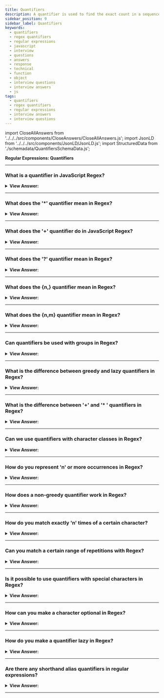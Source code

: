 ```yaml
---
title: Quantifiers
description: A quantifier is used to find the exact count in a sequence of digits. JavasScript Interview Questions and Answers
sidebar_position: 9
sidebar_label: Quantifiers
keywords:
  - quantifiers
  - regex quantifiers
  - regular expressions
  - javascript
  - interview
  - questions
  - answers
  - response
  - technical
  - function
  - object
  - interview questions
  - interview answers
  - js
tags:
  - quantifiers
  - regex quantifiers
  - regular expressions
  - interview answers
  - interview questions
---
```


import CloseAllAnswers from '../../../src/components/CloseAnswers/CloseAllAnswers.js';
import JsonLD from '../../../src/components/JsonLD/JsonLD.js';
import StructuredData from './schemadata/QuantifiersSchemaData.js';

<JsonLD data={StructuredData} />

<head>
  <title>Quantifiers | Regular Expressions Interview Questions</title>
</head>

**Regular Expressions: Quantifiers**

<CloseAllAnswers />

---

### What is a quantifier in JavaScript Regex?

<details>
  <summary><strong>View Answer:</strong></summary>
  <div>
  <div><strong>Interview Response:</strong> We can use a quantifier to find the exact count in a sequence of digits. For example, if we are looking for a sequence of numbers like 123-456. We can used \d&#123;3&#125; which will return 123,456.
    </div><br />
  <div><strong>Technical Response:</strong> In JavaScript Regex, a quantifier is a symbol or character that specifies how many times a certain element or group of elements in a pattern should be matched. Examples of quantifiers include the asterisk (*), which matches zero or more occurrences of the preceding element, and the plus sign (+), which matches one or more occurrences of the preceding element. Other quantifiers include the question mark (?), which matches zero or one occurrence of the preceding element, and the curly braces (&#123; &#125;), which can be used to specify a specific range of occurrences.
    </div><br />
  <div><strong className="codeExample">Code Example:</strong><br /><br />

  <div></div>

```js
// Sequence of digits
console.log("I'm 12345 years old".match(/\d{5}/)); //  "12345"

// Range of digits
console.log("I'm not 12, but 1234 years old".match(/\d{3,5}/)); // "1234"

// Omitting the upper range with \d{3,}
console.log("I'm not 12, but 345678 years old".match(/\d{3,}/)); // "345678"

// Implementation on a range and omitting the upper range
let str = '+7(903)-123-45-67';

let numbers = str.match(/\d{1,}/g);

console.log(numbers); // 7,903,123,45,67
```

  </div>
  </div>
</details>

---

### What does the '*' quantifier mean in Regex?

<details>
  <summary><strong>View Answer:</strong></summary>
  <div>
  <div><strong>Interview Response:</strong> In regular expressions, the symbol (*) is known as the quantifier for "zero or more of the preceding character." To illustrate, the regular expression pattern /a*b/ can match any string that starts with "a" and ends with "b," regardless of the number of "a" characters present between them.
  </div><br />
  <div><strong className="codeExample">Code Example:</strong><br /><br />

  <div></div>

```js
const regex = /ab*c/;

const strings = ['ac', 'bc', 'abc', 'abbbc', 'adc'];

for (const str of strings) {
  if (regex.test(str)) {
    console.log(`Match found: ${str}`);
  } else {
    console.log(`No match found: ${str}`);
  }
}
```

**Output:**

```bash
"Match found: ac"
"No match found: bc"
"Match found: abc"
"Match found: abbbc"
"No match found: adc"
```

  </div>
  </div>
</details>

---

### What does the '+' quantifier do in JavaScript Regex?

<details>
  <summary><strong>View Answer:</strong></summary>
  <div>
  <div><strong>Interview Response:</strong> In JavaScript regex, the '+' quantifier is used to match one or more occurrences of the preceding element.
  </div><br />
  <div><strong className="codeExample">Code Example:</strong><br /><br />

  <div></div>

```javascript
const regex = /ab+c/;

const strings = ['ac', 'abc', 'abbbc', 'adc'];

for (const str of strings) {
  if (regex.test(str)) {
    console.log(`Match found: ${str}`);
  } else {
    console.log(`No match found: ${str}`);
  }
}
```

**Output:**

```
"No match found: ac"
"Match found: abc"
"Match found: abbbc"
"No match found: adc"
```

This demonstrates how the '+' quantifier behaves in JavaScript regex.

  </div>
  </div>
</details>

---

### What does the '?' quantifier mean in Regex?

<details>
  <summary><strong>View Answer:</strong></summary>
  <div>
  <div><strong>Interview Response:</strong> Regex uses the question mark (?) quantifier to represent "zero or one of the preceding characters." For instance, the pattern /a?b/ matches any string that starts with "a" and ends with "b," with either no or one "a" in between.
  </div><br />
  <div><strong className="codeExample">Code Example:</strong><br /><br />

  <div></div>

**JavaScript**

```js
const regex = /ab?c/;

const strings = ['ac', 'abc', 'abbc', 'adc'];

for (const str of strings) {
  if (regex.test(str)) {
    console.log(`Match found: ${str}`);
  } else {
    console.log(`No match found: ${str}`);
  }
}
```

When you run this code, you will see the following output:

```html
Match found: ac
Match found: abc
No match found: abbc
No match found: adc
```

  </div>
  </div>
</details>

---

### What does the &#123;n,&#125; quantifier mean in Regex?

<details>
  <summary><strong>View Answer:</strong></summary>
  <div>
  <div><strong>Interview Response:</strong> The &#123;n,&#125; quantifier means 'n' or more occurrences of the preceding element. You can specify a specific number of occurrences in regex by using the curly braces (&#123; and &#125;) quantifier. For example, the regex pattern /a&#123;3&#125;b/ will match any string that begins with the letter "a" and ends with the letter "b," with exactly three letters "a" in between.
  </div><br />
  <div><strong className="codeExample">Code Example:</strong><br /><br />

  <div></div>

**JavaScript:**

```js
const regex = /a{2,}b/;

const strings = ['ab', 'aab', 'aaab', 'aaaaab', 'ac'];

for (const str of strings) {
  if (regex.test(str)) {
    console.log(`Match found: ${str}`);
  } else {
    console.log(`No match found: ${str}`);
  }
}
```

When you run this code, you will see the following output:

```html
No match found: ab
Match found: aab
Match found: aaab
Match found: aaaaab
No match found: ac
```

  </div>
  </div>
</details>

---

### What does the &#123;n,m&#125; quantifier mean in Regex?

<details>
  <summary><strong>View Answer:</strong></summary>
  <div>
  <div><strong>Interview Response:</strong> The &#123;n,m&#125; quantifier means between 'n' and 'm' occurrences (inclusive) of the preceding element.
  </div><br />
  <div><strong className="codeExample">Code Example:</strong><br /><br />

  <div></div>

**JavaScript:**

```javascript
const regex = /a{2,4}b/;

const strings = ['ab', 'aab', 'aaab', 'aaaab', 'aaaaab', 'ac'];

for (const str of strings) {
  if (regex.test(str)) {
    console.log(`Match found: ${str}`);
  } else {
    console.log(`No match found: ${str}`);
  }
}
```

When you run this code, you will see the following output:

```html
No match found: ab
Match found: aab
Match found: aaab
Match found: aaaab
No match found: aaaaab
No match found: ac
```

This demonstrates how the `{n,m}` quantifier behaves in JavaScript regex by specifying a range for the number of occurrences of the preceding element.

  </div>
  </div>
</details>

---

### Can quantifiers be used with groups in Regex?

<details>
  <summary><strong>View Answer:</strong></summary>
  <div>
  <div><strong>Interview Response:</strong> Yes, quantifiers can be applied to groups, specifying the number of group occurrences to match.
  </div><br />
  <div><strong className="codeExample">Code Example:</strong><br /><br />

  <div></div>

```js
let regex = /(abc)+/;
let string1 = 'abcabc';
let string2 = 'abca';

console.log(regex.test(string1)); // Outputs: true
console.log(regex.test(string2)); // Outputs: false
```

---

:::note
Remember that when you use quantifiers on groups, the entire group is affected, not just the last element in the group.
:::

  </div>
  </div>
</details>

---

### What is the difference between greedy and lazy quantifiers in Regex?

<details>
  <summary><strong>View Answer:</strong></summary>
  <div>
  <div><strong>Interview Response:</strong> Quantifiers in regular expressions can be greedy or lazy (also known as reluctant). Greedy quantifiers match as many occurrences as possible, while lazy quantifiers match as few as possible.
  </div><br />
  <div><strong className="codeExample">Code Example:</strong><br /><br />

  <div></div>

```javascript
let greedyRegex = /a.*b/;
let lazyRegex = /a.*?b/;

let string = 'acbdb';

console.log(string.match(greedyRegex)[0]); // Outputs: 'acbdb'
console.log(string.match(lazyRegex)[0]); // Outputs: 'acb'
```

In this example, the first regular expression `a.*b` is greedy. When it is used to match the string `'acbdb'`, it matches the entire string because the `.*` quantifier consumes as many characters as possible.

The second regular expression `a.*?b` is lazy because of the `?` after `.*`. When this regex is used to match the string `'acbdb'`, it matches the shortest possible string that starts with `'a'` and ends with `'b'`, which is `'acb'`.

  </div>
  </div>
</details>

---

### What is the difference between '+' and '* ' quantifiers in Regex?

<details>
  <summary><strong>View Answer:</strong></summary>
  <div>
  <div><strong>Interview Response:</strong> In regular expressions (regex), the '+' quantifier matches the preceding element one or more times, while the '*' quantifier matches it zero or more times.
  </div><br />
  <div><strong className="codeExample">Consider the following code examples:</strong><br /><br />

  <div></div>

```javascript
let regexPlus = /a+/;
console.log(regexPlus.test('bbbb')); // Outputs: false
console.log(regexPlus.test('baaab')); // Outputs: true

let regexStar = /a*/;
console.log(regexStar.test('bbbb')); // Outputs: true, as * matches zero occurrences as well
console.log(regexStar.test('baaab')); // Outputs: true
```

In the example above, `a+` does not match 'bbbb' as there is no 'a' in it, while `a*` matches 'bbbb' as zero 'a' is also considered a match. Both `a+` and `a*` match 'baaab' because it contains one or more 'a'.

  </div>
  </div>
</details>

---

### Can we use quantifiers with character classes in Regex?

<details>
  <summary><strong>View Answer:</strong></summary>
  <div>
  <div><strong>Interview Response:</strong> Yes, quantifiers can be used with character classes in regex. They allow you to specify how many times a character or set of characters within the character class should be matched.
  </div><br />
  <div><strong className="codeExample">Code Example:</strong><br /><br />

  <div></div>

```javascript
let regex = /[a-z]+/; // This will match one or more lowercase letters
let testString = "Hello World 123";
console.log(testString.match(regex)); // Outputs: ["ello"]

let regexDigits = /\d{2,4}/; // This will match between 2 and 4 digits
let testDigits = "1234 5678 90";
console.log(testDigits.match(regexDigits)); // Outputs: ["1234"]
```

In the first example, `[a-z]+` matches one or more lowercase letters in a row. In the test string "Hello World 123", it matches "ello", which is the first sequence of one or more lowercase letters.

In the second example, `\d{2,4}` matches between 2 and 4 digits in a row. In the test string "1234 5678 90", it matches "1234", which is the first sequence of between 2 and 4 digits.

  </div>
  </div>
</details>

---

### How do you represent 'n' or more occurrences in Regex?

<details>
  <summary><strong>View Answer:</strong></summary>
  <div>
  <div><strong>Interview Response:</strong> To represent 'n' or more occurrences in regex, you can use the '&#123;n,&#125;' quantifier. It matches the preceding element 'n' or more times.
  </div><br />
  <div><strong className="codeExample">Code Example:</strong><br /><br />

  <div></div>

Here is an example where we want to match 2 or more occurrences of the character 'a'.

```javascript
let regex = /a{2,}/;

console.log(regex.test('a'));  // Outputs: false
console.log(regex.test('aa')); // Outputs: true
console.log(regex.test('aaa')); // Outputs: true
```

In the example above, 'a' is not a match because there is only one 'a'. However, 'aa' and 'aaa' are matches because they contain at least two 'a' characters.

You can also apply this to groups:

```javascript
let regex = /(abc){2,}/;

console.log(regex.test('abc'));  // Outputs: false
console.log(regex.test('abcabc')); // Outputs: true
console.log(regex.test('abcabcabc')); // Outputs: true
```

In this case, 'abc' is not a match because it appears only once. However, 'abcabc' and 'abcabcabc' are matches because they contain at least two occurrences of 'abc'.

  </div>
  </div>
</details>

---

### How does a non-greedy quantifier work in Regex?

<details>
  <summary><strong>View Answer:</strong></summary>
  <div>
  <div><strong>Interview Response:</strong> A non-greedy quantifier in regex, denoted by adding a '?' after the quantifier, matches the shortest possible match instead of the default greedy behavior. It stops as soon as the next element in the pattern can be matched.
  </div><br />
  <div><strong className="codeExample">Code Example:</strong><br /><br />

  <div></div>

```javascript
let greedyRegex = /a.*b/;
let lazyRegex = /a.*?b/;
let str = 'acbcb';

console.log(str.match(greedyRegex)[0]); // Outputs: 'acbcb'
console.log(str.match(lazyRegex)[0]); // Outputs: 'acb'
```

In this example:

- The greedy regular expression `a.*b` matches as many characters as possible between 'a' and 'b', so it matches the entire string 'acbcb'.
- The lazy regular expression `a.*?b` matches as few characters as possible between 'a' and 'b', so it only matches 'acb'. After finding the first 'b', it stops matching, even though there's another 'b' later in the string.

So, a non-greedy quantifier tries to find the smallest match. This can be very useful when you want to find multiple separate matches in a string, rather than a single combined match.

  </div>
  </div>
</details>

---

### How do you match exactly 'n' times of a certain character?

<details>
  <summary><strong>View Answer:</strong></summary>
  <div>
  <div><strong>Interview Response:</strong> To match exactly n times of a certain character, you can use the &#123;n&#125; quantifier in regex. For example, the regex pattern /a&#123;3&#125;/ will match any string that contains exactly three a characters.
  </div><br />
  <div><strong className="codeExample">Code Example:</strong><br /><br />

  <div></div>

```javascript
let regex = /a{3}/;

console.log(regex.test('aa'));  // Outputs: false
console.log(regex.test('aaa')); // Outputs: true
console.log(regex.test('aaaa')); // Outputs: true
```

In the example above, 'aa' is not a match because there are only two 'a' characters. However, 'aaa' and 'aaaa' are matches because they contain at least three 'a' characters. Note that in 'aaaa', it matches the first three 'a' characters and the fourth 'a' is not considered in the match.

You can also apply this to groups:

```javascript
let regex = /(abc){3}/;

console.log(regex.test('abcabc'));  // Outputs: false
console.log(regex.test('abcabcabc')); // Outputs: true
console.log(regex.test('abcabcabcabc')); // Outputs: true
```

In this case, 'abcabc' is not a match because 'abc' appears only twice. However, 'abcabcabc' and 'abcabcabcabc' are matches because they contain at least three occurrences of 'abc'. Note that in 'abcabcabcabc', it matches the first three 'abc' sequences and the fourth 'abc' is not considered in the match.

  </div>
  </div>
</details>

---

### Can you match a certain range of repetitions with Regex?

<details>
  <summary><strong>View Answer:</strong></summary>
  <div>
  <div><strong>Interview Response:</strong> To match exactly n times of a certain character, you can use the &#123;n&#125; quantifier in regex. For example, the regex pattern /a&#123;3&#125;/ will match any string that contains exactly three a characters.
  </div><br />
  <div><strong className="codeExample">Code Example:</strong><br /><br />

  <div></div>

Here's a JavaScript code example demonstrating the use of regex with the '{min,max}' quantifier to match a certain range of repetitions:

```javascript
const regex = /a{2,4}/;
const testString = "aa, aaa, aaaa, aaaaa";

const matches = testString.match(regex);
console.log(matches); // Output: ["aa", "aaa", "aaaa"]
```

In this example, the regex pattern `/a{2,4}/` will match the letter 'a' repeated between 2 to 4 times. The `match()` method is used to find all matches in the `testString` and return them as an array. The resulting matches are then printed to the console.

  </div>
  </div>
</details>

---

### Is it possible to use quantifiers with special characters in Regex?

<details>
  <summary><strong>View Answer:</strong></summary>
  <div>
  <div><strong>Interview Response:</strong> Yes, quantifiers can be used with special characters, indicating how many times the special character should occur.
  </div><br />
  <div><strong>Technical Response:</strong> You can use quantifiers with special characters in JavaScript regular expressions. Special characters, when used in a regular expression, have special meanings. For instance, `\d` matches any digit, `.` matches any character except newline, `\s` matches any whitespace character, and so on.
  </div><br />
  <div><strong className="codeExample">Code Example:</strong><br /><br />

  <div></div>

Here are some examples:

1. Match one or more digits:

   ```javascript
   let regex = /\d+/;
   console.log(regex.test('123')); // Outputs: true
   console.log(regex.test('abc')); // Outputs: false
   ```

2. Match zero or more whitespace characters:

   ```javascript
   let regex = /\s*/;
   console.log(regex.test('   ')); // Outputs: true
   console.log(regex.test('abc')); // Outputs: true
   ```

3. Match exactly 3 word characters (letters, digits, or underscores):

   ```javascript
   let regex = /\w{3}/;
   console.log(regex.test('abc')); // Outputs: true
   console.log(regex.test('ab')); // Outputs: false
   ```

Remember that if you want to use a character that is usually a special character in regex (like ., \, +, *, ?, ^, $, (, ), [, ], {, }, |, /) as a normal character to match in the string, you have to escape it using a backslash `\`.

For example, to match exactly three dollar signs, you would use `/\$\$\$/`.

  </div>
  </div>
</details>

---

### How can you make a character optional in Regex?

<details>
  <summary><strong>View Answer:</strong></summary>
  <div>
  <div><strong>Interview Response:</strong> By using the '?' quantifier, you can make a character optional, meaning it could appear zero or one time.
  </div><br />
  <div><strong className="codeExample">Code Example:</strong><br /><br />

  <div></div>

```javascript
let regex = /ab?c/;

console.log(regex.test('ac'));  // Outputs: true
console.log(regex.test('abc')); // Outputs: true
console.log(regex.test('abbc')); // Outputs: false
```

In the example above, the 'b' character is optional. The regular expression `ab?c` will match either 'ac' or 'abc', but not 'abbc' because it has two 'b' characters.

You can also make groups optional by placing the `?` after the group. For example:

```javascript
let regex = /(abc)?def/;

console.log(regex.test('def'));    // Outputs: true
console.log(regex.test('abcdef')); // Outputs: true
console.log(regex.test('abcabc')); // Outputs: false
```

In this example, the group 'abc' is optional. The regular expression `(abc)?def` will match either 'def' or 'abcdef', but not 'abcabc' because it doesn't contain 'def'.

  </div>
  </div>
</details>

---

### How do you make a quantifier lazy in Regex?

<details>
  <summary><strong>View Answer:</strong></summary>
  <div>
  <div><strong>Interview Response:</strong> By adding a '?' after the quantifier, you can make it lazy. This makes it match as few occurrences as possible.
  </div><br />
  <div><strong>Technical Response:</strong> In JavaScript regular expressions, you can make a quantifier lazy (or non-greedy) by following it with a question mark `?`. This changes the matching behavior of the quantifier to match as few characters as possible, as opposed to a greedy quantifier which matches as many characters as possible.
  </div><br />
  <div><strong className="codeExample">Code Example:</strong><br /><br />

  <div></div>

Here's an example using the lazy `*?` quantifier...

```javascript
let regex = /a.*?b/;

console.log(regex.exec('acbdb')); // Outputs: ["acb"]
```

In the example above, `a.*?b` matches as few characters as possible between 'a' and 'b'. So it matches 'acb' in the string 'acbdb'.

You can also use `+?`, `??`, or `{n,m}?` to create lazy versions of the `+`, `?`, and `{n,m}` quantifiers, respectively. For example:

```javascript
let regex = /a.+?b/;

console.log(regex.exec('acbdb')); // Outputs: ["acb"]
```

In this example, `a.+?b` matches one or more characters as few as possible between 'a' and 'b'. So it matches 'acb' in the string 'acbdb'.

  </div>
  </div>
</details>

---

### Are there any shorthand alias quantifiers in regular expressions?

<details>
  <summary><strong>View Answer:</strong></summary>
  <div>
  <div><strong>Interview Response:</strong> Yes, there are shorthand alias quantifiers: '*' for zero or more, '+' for one or more, and '?' for zero or one.
    </div><br />
  <div><strong>Technical Response:</strong> There are shorthands for most used quantifiers, like \d+ which looks for numbers and is a shorthand way for \d&#123;1,&#125;,. Quantifiers are often employed, and they are the fundamental "building block" of sophisticated regular expressions. Using shorthand aliases can help reduce the code necessary to implement an expression.
    </div><br />
  <div><strong className="codeExample">Code Example:</strong><br /><br />

  <div></div>

```js
let str = '+7(903)-123-45-67';
console.log(str.match(/\d+/g)); // 7,903,123,45,67

let str = 'Should I write color or colour?';
console.log(str.match(/colou?r/g)); // color, colour

console.log('100 10 1'.match(/\d0*/g)); // 100, 10, 1

console.log('100 10 1'.match(/\d0+/g)); // 100, 10
// 1 not matched, as 0+ requires at least one zero
```

  </div>
  </div>
</details>

---
